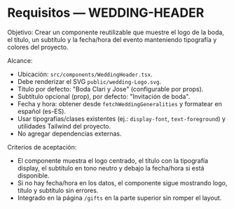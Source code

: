 # Requisitos — WEDDING-HEADER

Objetivo: Crear un componente reutilizable que muestre el logo de la boda, el título, un subtítulo y la fecha/hora del evento manteniendo tipografía y colores del proyecto.

Alcance:
- Ubicación: `src/components/WeddingHeader.tsx`.
- Debe renderizar el SVG `public/wedding-Logo.svg`.
- Título por defecto: "Boda Clari y Jose" (configurable por props).
- Subtítulo opcional (prop), por defecto: "Invitación de boda".
- Fecha y hora: obtener desde `fetchWeddingGeneralities` y formatear en español (es-ES).
- Usar tipografías/clases existentes (ej.: `display-font`, `text-foreground`) y utilidades Tailwind del proyecto.
- No agregar dependencias externas.

Criterios de aceptación:
- El componente muestra el logo centrado, el título con la tipografía display, el subtítulo en tono neutro y debajo la fecha/hora si está disponible.
- Si no hay fecha/hora en los datos, el componente sigue mostrando logo, título y subtítulo sin errores.
- Integrado en la página `/gifts` en la parte superior sin romper el layout.
